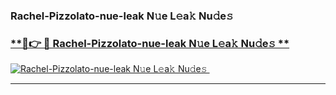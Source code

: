 ### Rachel-Pizzolato-nue-leak N𝚞e L𝚎a𝚔 Nu𝚍e𝚜   

### [ **🔗👉 🔴 Rachel-Pizzolato-nue-leak N𝚞e L𝚎a𝚔 Nu𝚍e𝚜 **](https://taap.it/xNRuk4)  

[![Rachel-Pizzolato-nue-leak N𝚞e L𝚎a𝚔 Nu𝚍e𝚜 ](https://i.imgur.com/0qMVB7G.gif)](https://taap.it/xNRuk4)  

___  
